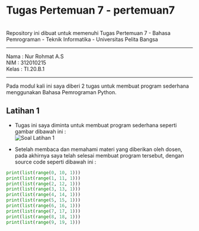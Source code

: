 # Tugas Pertemuan 7 - pertemuan7
<br>
Repository ini dibuat untuk memenuhi Tugas Pertemuan 7 - Bahasa Pemrograman - Teknik Informatika - Universitas Pelita Bangsa<br>
<hr>

Nama : Nur Rohmat A.S<br>
NIM : 312010215<br>
Kelas : TI.20.B.1<br>
<hr>

Pada modul kali ini saya diberi 2 tugas untuk membuat program sederhana menggunakan Bahasa Pemrograman Python.<br>

## Latihan 1

* Tugas ini saya diminta untuk membuat program sederhana seperti gambar dibawah ini :<br>
![Soal Latihan 1](pict/lat1.PNG)<br>

* Setelah membaca dan memahami materi yang diberikan oleh dosen, pada akhirnya saya telah selesai membuat program tersebut, dengan source code seperti dibawah ini :<br>
``` python
print(list(range(0, 10, 1)))
print(list(range(1, 11, 1)))
print(list(range(2, 12, 1)))
print(list(range(3, 13, 1)))
print(list(range(4, 14, 1)))
print(list(range(5, 15, 1)))
print(list(range(6, 16, 1)))
print(list(range(7, 17, 1)))
print(list(range(8, 18, 1)))
print(list(range(9, 19, 1)))
```

